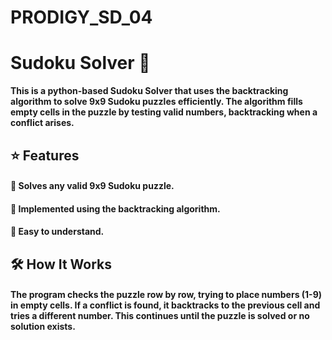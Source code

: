 # PRODIGY_SD_04

# Sudoku Solver 🔢 

**This is a python-based Sudoku Solver that uses the **backtracking algorithm** to solve 9x9 Sudoku puzzles efficiently. The algorithm fills empty cells in the puzzle by testing valid numbers, backtracking when a conflict arises.**

## ⭐ Features 
#### 🔷 Solves any valid 9x9 Sudoku puzzle.

#### 🔷 Implemented using the backtracking algorithm.

#### 🔷 Easy to understand. 
  
## 🛠️ How It Works 
#### The program checks the puzzle row by row, trying to place numbers (1-9) in empty cells. If a conflict is found, it backtracks to the previous cell and tries a different number. This continues until the puzzle is solved or no solution exists.
